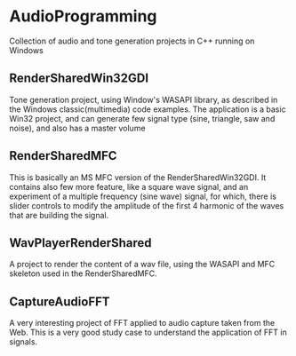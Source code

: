 # AudioProgramming
Collection of audio and tone generation projects in C++ running on Windows



RenderSharedWin32GDI
--------------------

Tone generation project, using Window's WASAPI library, as described in the Windows classic(multimedia)
code examples. The application is a basic Win32 project, and can generate few signal type (sine, triangle,
saw and noise), and also has a master volume


RenderSharedMFC
---------------

This is basically an MS MFC version of the RenderSharedWin32GDI. It contains also few more feature, like
a square wave signal, and an experiment of a multiple frequency (sine wave) signal, for which, there is 
slider controls to modify the amplitude of the first 4 harmonic of the waves that are building the signal.


WavPlayerRenderShared
---------------------

A project to render the content of a wav file, using the WASAPI and MFC skeleton used in the RenderSharedMFC.


CaptureAudioFFT
---------------

A very interesting project of FFT applied to audio capture taken from the Web.
This is a very good study case to understand the application of FFT in signals. 